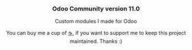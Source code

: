 <div align="center">
    <h3>Odoo Community version 11.0</h3>
    <p>Custom modules I made for Odoo</p>
    <p>You can buy me a cup of <a href="http://ko-fi.com/yopiangi">☕</a>, if you want to support me to keep this project maintained. Thanks :)</p>
</div>
